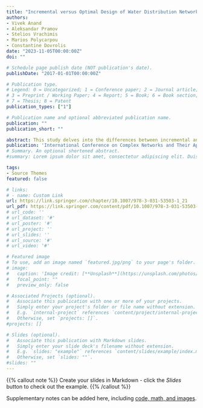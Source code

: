 ```yaml
---
title: "Incremental versus Optimal Design of Water Distribution Networks - the Case of Tree Topologies"
authors:
- Vivek Anand
- Aleksandar Pramov
- Stelios Vrachimis
- Marios Polycarpou
- Constantine Dovrolis
date: "2023-11-05T00:00:00Z"
doi: ""

# Schedule page publish date (NOT publication's date).
publishDate: "2017-01-01T00:00:00Z"

# Publication type.
# Legend: 0 = Uncategorized; 1 = Conference paper; 2 = Journal article;
# 3 = Preprint / Working Paper; 4 = Report; 5 = Book; 6 = Book section;
# 7 = Thesis; 8 = Patent
publication_types: ["1"]

# Publication name and optional abbreviated publication name.
publication: ""
publication_short: ""

abstract: This study delves into the differences between incremental and optimized network design, with a  focus on tree-shaped water distribution networks (WDNs). The study evaluates the cost overhead of incremental design under two distinct  expansion models, random and gradual. Our findings reveal that while incremental design does incur a cost overhead, this overhead does not  increase significantly as the network expands, especially under gradual expansion. We also evaluate the cost overhead for the two tree-shaped WDNs of a city in Cyprus. The paper underscores the  need to consider the evolution of infrastructure networks, answering key questions about cost overhead, scalability, and design efficacy.
publication: 'International Conference on Complex Networks and Their Applications 2023'
# Summary. An optional shortened abstract.
#summary: Lorem ipsum dolor sit amet, consectetur adipiscing elit. Duis posuere tellus ac convallis placerat. Proin tincidunt magna sed ex sollicitudin condimentum.

tags:
- Source Themes
featured: false

# links:
# - name: Custom Link
url: https://link.springer.com/chapter/10.1007/978-3-031-53503-1_21
url_pdf: https://link.springer.com/content/pdf/10.1007/978-3-031-53503-1_21.pdf?pdf=inline%20link
# url_code: ''
# url_dataset: '#'
# url_poster: '#'
# url_project: ''
# url_slides: ''
# url_source: '#'
# url_video: '#'

# Featured image
# To use, add an image named `featured.jpg/png` to your page's folder. 
# image:
#   caption: 'Image credit: [**Unsplash**](https://unsplash.com/photos/s9CC2SKySJM)'
#   focal_point: ""
#   preview_only: false

# Associated Projects (optional).
#   Associate this publication with one or more of your projects.
#   Simply enter your project's folder or file name without extension.
#   E.g. `internal-project` references `content/project/internal-project/index.md`.
#   Otherwise, set `projects: []`.
#projects: []

# Slides (optional).
#   Associate this publication with Markdown slides.
#   Simply enter your slide deck's filename without extension.
#   E.g. `slides: "example"` references `content/slides/example/index.md`.
#   Otherwise, set `slides: ""`.
#slides: ""
---
```


{{% callout note %}}
Create your slides in Markdown - click the *Slides* button to check out the example.
{{% /callout %}}

Supplementary notes can be added here, including [code, math, and images](https://wowchemy.com/docs/writing-markdown-latex/).
